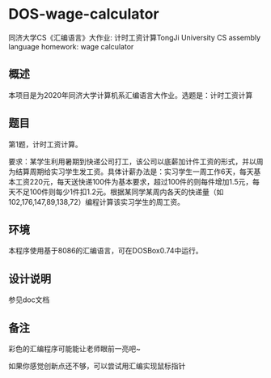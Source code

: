# DOS-wage-calculator
同济大学CS《汇编语言》大作业: 计时工资计算TongJi University CS assembly language homework: wage calculator
## 概述

本项目是为2020年同济大学计算机系汇编语言大作业。选题是：计时工资计算

## 题目

第1题，计时工资计算。

要求：某学生利用暑期到快递公司打工，该公司以底薪加计件工资的形式，并以周为结算周期给实习学生发工资。具体计薪办法是：实习学生一周工作6天，每天基本工资220元，每天送快递100件为基本要求，超过100件的则每件增加1.5元，每天不足100件则每少1件扣1.2元。根据某同学某周内各天的快递量（如102,176,147,89,138,72）编程计算该实习学生的周工资。

## 环境

本程序使用基于8086的汇编语言，可在DOSBox0.74中运行。

## 设计说明

参见doc文档

## 备注

彩色的汇编程序可能能让老师眼前一亮吧~

如果你感觉创新点还不够，可以尝试用汇编实现鼠标指针
